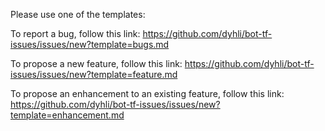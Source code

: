 Please use one of the templates:

To report a bug, follow this link:
https://github.com/dyhli/bot-tf-issues/issues/new?template=bugs.md

To propose a new feature, follow this link:
https://github.com/dyhli/bot-tf-issues/issues/new?template=feature.md

To propose an enhancement to an existing feature, follow this link:
https://github.com/dyhli/bot-tf-issues/issues/new?template=enhancement.md
